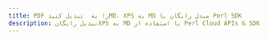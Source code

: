 ---title: PDF را به  تبدیل کنیدMD، XPS به MD مبدل رایگان یا Perl SDKdescription: تبدیل رایگانXPS به MD با استفاده از Perl Cloud APIs & SDK همچنین اسناد PDF را در Cloud ایجاد، ویرایش و رندر کنید.---